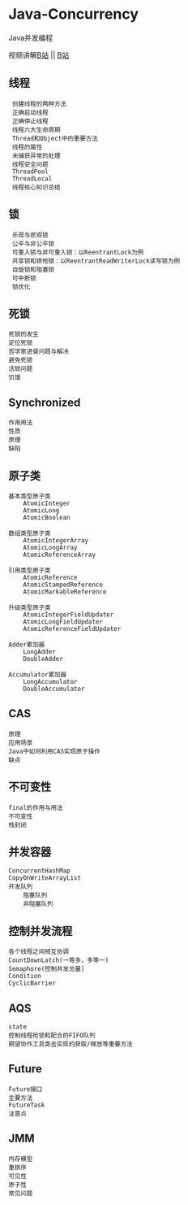 # Java-Concurrency
Java并发编程

视频讲解[B站](https://www.bilibili.com/video/BV1Ev411k7AA) ||
[B站](https://www.bilibili.com/video/BV1zZ4y157Rw)

## 线程
     创建线程的两种方法
     正确启动线程
     正确停止线程
     线程六大生命周期
     Thread和Object中的重要方法
     线程的属性
     未捕获异常的处理
     线程安全问题
     ThreadPool
     ThreadLocal
     线程核心知识总结
     

## 锁
     乐观与悲观锁
     公平与非公平锁
     可重入锁与非可重入锁：以ReentrantLock为例
     共享锁和排他锁：以ReentrantReadWriterLock读写锁为例
     自旋锁和阻塞锁
     可中断锁
     锁优化
     
     
## 死锁
    死锁的发生
    定位死锁
    哲学家进餐问题与解决
    避免死锁
    活锁问题
    饥饿


## Synchronized
    作用用法
    性质
    原理
    缺陷


## 原子类
    基本类型原子类
        AtomicInteger
        AtomicLong
        AtomicBoolean
     
    数组类型原子类
        AtomicIntegerArray
        AtomicLongArray
        AtomicReferenceArray
           
    引用类型原子类
        AtomicReference
        AtomicStampedReference
        AtomicMarkableReference
        
    升级类型原子类
        AtomicIntegerFieldUpdater
        AtomicLongFieldUpdater
        AtomicReferenceFieldUpdater
        
    Adder累加器
        LongAdder
        DoubleAdder
        
    Accumulator累加器
        LongAccumulator
        DoubleAccumulator  
        

## CAS
    原理
    应用场景
    Java中如何利用CAS实现原子操作
    缺点
    

## 不可变性
    final的作用与用法
    不可变性
    栈封闭

## 并发容器
    ConcurrentHashMap
    CopyOnWriteArrayList
    并发队列
        阻塞队列
        非阻塞队列
    

## 控制并发流程
    各个线程之间相互协调
    CountDownLatch(一等多，多等一)
    Semaphore(控制并发总量)
    Condition
    CyclicBarrier


## AQS
    state
    控制线程抢锁和配合的FIFO队列
    期望协作工具类去实现的获取/释放等重要方法
        
     
## Future    
    Future接口
    主要方法
    FutureTask
    注意点
    

## JMM
    内存模型
    重排序
    可见性
    原子性
    常见问题
